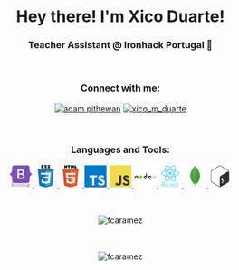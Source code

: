<h1 align="center">Hey there! I'm Xico Duarte!</h1>
<h3 align="center">Teacher Assistant @ Ironhack Portugal 🚀</h3>

<br>

<h3 align="center">Connect with me:</h3>
<p align="center">
  <a href="https://www.linkedin.com/in/fcaramez" target="blank"><img align="center"
      src="https://raw.githubusercontent.com/rahuldkjain/github-profile-readme-generator/master/src/images/icons/Social/linked-in-alt.svg"
      alt="adam pithewan" height="30" width="40" /></a> 
  <a href="https://instagram.com/xico_m_duarte" target="blank"><img align="center"
      src="https://raw.githubusercontent.com/rahuldkjain/github-profile-readme-generator/master/src/images/icons/Social/instagram.svg"
      alt="xico_m_duarte" height="30" width="40" /></a> 
</p>
<br>
<h3 align="center">Languages and Tools:</h3>
<p align="center">
 <a href="https://getbootstrap.com" target="_blank" rel="noreferrer">
    <img src="https://raw.githubusercontent.com/devicons/devicon/master/icons/bootstrap/bootstrap-plain-wordmark.svg"
      alt="bootstrap" width="40" height="40" /> 
  </a> 
  <a href="https://www.w3schools.com/css/" target="_blank"
    rel="noreferrer"> <img
      src="https://raw.githubusercontent.com/devicons/devicon/master/icons/css3/css3-original-wordmark.svg" alt="css3"
      width="40" height="40" /> 
  </a> 
  <a href="https://www.w3.org/html/" target="_blank" rel="noreferrer"> <img
      src="https://raw.githubusercontent.com/devicons/devicon/master/icons/html5/html5-original-wordmark.svg"
      alt="html5" width="40" height="40" /> 
  </a> 
  <a href="https://www.typescriptlang.org/" target="_blank" rel="noreferrer"> <img
      src="https://raw.githubusercontent.com/devicons/devicon/master/icons/typescript/typescript-original.svg"
      alt="typescript" width="40" height="40" /> 
  </a> 
  <a href="https://developer.mozilla.org/en-US/docs/Web/JavaScript" target="_blank"
    rel="noreferrer"> <img
      src="https://raw.githubusercontent.com/devicons/devicon/master/icons/javascript/javascript-original.svg"
      alt="javascript" width="40" height="40" /> 
  </a> 
  </a> 
  <a href="https://nodejs.org" target="_blank" rel="noreferrer"> <img
      src="https://raw.githubusercontent.com/devicons/devicon/master/icons/nodejs/nodejs-original-wordmark.svg"
      alt="nodejs" width="40" height="40" /> 
  </a>  
  <a href="https://reactjs.org/" target="_blank" rel="noreferrer"> <img
      src="https://raw.githubusercontent.com/devicons/devicon/master/icons/react/react-original-wordmark.svg"
      alt="react" width="40" height="40" /> 
  </a> 
  <a href="https://www.mongodb.com/" target="_blank" rel="noreferrer"> <img
      src="https://raw.githubusercontent.com/devicons/devicon/master/icons/mongodb/mongodb-original.svg" alt="mongodb" width="40"
      height="40" /> 
  </a> 
  <a href="https://www.gnu.org/software/bash/" target="_blank" rel="noreferrer"> <img
      src="https://raw.githubusercontent.com/devicons/devicon/master/icons/bash/bash-original.svg" alt="mongodb" width="40"
      height="40" /> 
  </a> 
  </p>

<br>

<p align="center" ><img align="center"
    src="https://github-readme-stats.vercel.app/api/top-langs?username=fcaramez&show_icons=true&locale=en&bg_color=0d1117&text_color=ffffff&layout=compact"
    alt="fcaramez" 
    bg_color=#808080/></p>
<br>
<p align="center" ><img align="center"
    src="https://www.codewars.com/users/fcaramez/badges/large"
    alt="fcaramez" 
    bg_color=#808080/></p>

